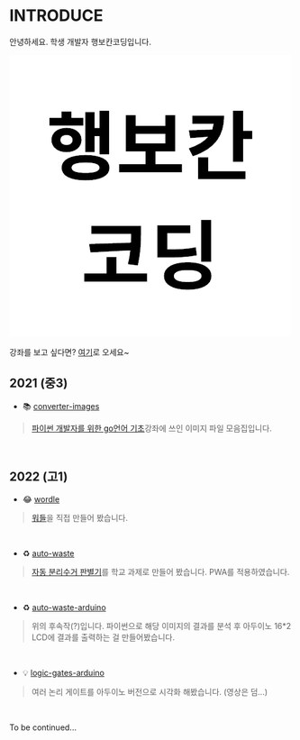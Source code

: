 # INTRODUCE

안녕하세요. 학생 개발자 행보칸코딩입니다.

![alt 로고](/logo.png)

강좌를 보고 싶다면? [여기](https://edu.goorm.io/teacher/854/%ED%96%89%EB%B3%B4%EC%B9%B8%EC%BD%94%EB%94%A9/lecture)로 오세요~

## 2021 (중3)

* 📚 [converter-images](https://github.com/hangbokancoding/converter-images "")
> [파이썬 개발자를 위한 go언어 기초](https://edu.goorm.io/lecture/25552/%ED%8C%8C%EC%9D%B4%EC%8D%AC-%EA%B0%9C%EB%B0%9C%EC%9E%90%EB%A5%BC-%EC%9C%84%ED%95%9C-go%EC%96%B8%EC%96%B4-%EA%B8%B0%EC%B4%88 "")강좌에 쓰인 이미지 파일 모음집입니다.

<br>

## 2022 (고1)

* 😂 [wordle](https://github.com/hangbokancoding/wordle "")
> [워들](https://hangbokancoding.github.io/wordle/ "")을 직접 만들어 봤습니다.

<br>

* ♻️ [auto-waste](https://github.com/hangbokancoding/auto-waste "")
> [자동 분리수거 판별기](https://auto-waste.netlify.app/ "")를 학교 과제로 만들어 봤습니다. PWA를 적용하였습니다.

<br>

* ♻️ [auto-waste-arduino](https://github.com/hangbokancoding/auto-waste-arduino "")
> 위의 후속작(?)입니다. 파이썬으로 해당 이미지의 결과를 분석 후 아두이노 16*2 LCD에 결과를 출력하는 걸 만들어봤습니다.

<br>

* 💡 [logic-gates-arduino](https://github.com/hangbokancoding/logic-gates-arduino "")
> 여러 논리 게이트를 아두이노 버전으로 시각화 해봤습니다. (영상은 덤...)

<br>

To be continued...
